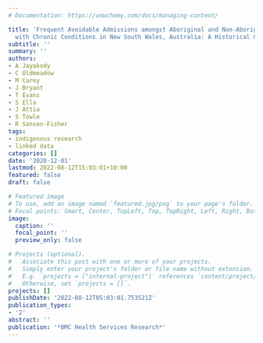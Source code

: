 ```yaml
---
# Documentation: https://wowchemy.com/docs/managing-content/

title: 'Frequent Avoidable Admissions amongst Aboriginal and Non-Aboriginal People
  with Chronic Conditions in New South Wales, Australia: A Historical Cohort Study'
subtitle: ''
summary: ''
authors:
- A Jayakody
- C Oldmeadow
- M Carey
- J Bryant
- T Evans
- S Ella
- J Attia
- S Towle
- R Sanson-Fisher
tags:
- indigenous research
- linked data
categories: []
date: '2020-12-01'
lastmod: 2022-08-12T15:03:01+10:00
featured: false
draft: false

# Featured image
# To use, add an image named `featured.jpg/png` to your page's folder.
# Focal points: Smart, Center, TopLeft, Top, TopRight, Left, Right, BottomLeft, Bottom, BottomRight.
image:
  caption: ''
  focal_point: ''
  preview_only: false

# Projects (optional).
#   Associate this post with one or more of your projects.
#   Simply enter your project's folder or file name without extension.
#   E.g. `projects = ["internal-project"]` references `content/project/deep-learning/index.md`.
#   Otherwise, set `projects = []`.
projects: []
publishDate: '2022-08-12T05:03:01.753521Z'
publication_types:
- '2'
abstract: ''
publication: '*BMC Health Services Research*'
---
```

